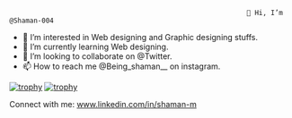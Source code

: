                                                                👋 Hi, I’m @Shaman-004


- 👀 I’m interested in Web designing and Graphic designing stuffs.
- 🌱 I’m currently learning Web designing.
- 💞️ I’m looking to collaborate on @Twitter.
- 📫 How to reach me @Being_shaman__ on instagram.

<!---
shaman-004/shaman-004 is a ✨ special ✨ repository because its `README.md` (this file) appears on your GitHub profile.
You can click the Preview link to take a look at your changes.
--->
[![trophy](https://github-profile-trophy.vercel.app/?username=shaman-004)](https://github.com/shaman-004/github-profile-trophy)
[![trophy](https://github-profile-trophy.vercel.app/?username=ryo-ma)](https://github-profile-trophy.vercel.app/?username=shaman-004&rank=A)

Connect with me:
www.linkedin.com/in/shaman-m  

